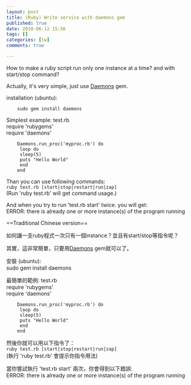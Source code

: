 ```yaml
---
layout: post
title: (Ruby) Write service with daemons gem
published: true
date: 2010-06-12 15:56
tags: []
categories: [tw]
comments: true

---
```



How to make a ruby script run only one instance at a time? and with start/stop command?  
  
Actually, it's very simple, just use [Daemons][1] gem.  
  
installation (ubuntu):  

		sudo gem install daemons  
		  
Simplest example: test.rb  
		require 'rubygems'  
		require 'daemons'  
		  
		Daemons.run_proc('myproc.rb') do  
		 loop do  
		 sleep(5)  
		 puts "Hello World"  
		 end  
		end  
		  
Than you can use following commands:  
``ruby test.rb [start|stop|restart|run|zap]``  
(Run 'ruby test.rb' will get command usage.)  
  
And when you try to run 'test.rb start' twice. you will get:  
		ERROR: there is already one or more instance(s) of the program running  
		  
  
  
==Traditional Chinese version==  
  
  
如何讓一支ruby程式一次只有一個instance？並且有start/stop等指令呢？  
  
其實，這非常簡單，只要用[Daemons][1] gem就可以了。  
  
安裝 (ubuntu):  
		sudo gem install daemons  
		  
最簡單的範例: test.rb  
		require 'rubygems'  
		require 'daemons'  
		  
		Daemons.run_proc('myproc.rb') do  
		 loop do  
		 sleep(5)  
		 puts "Hello World"  
		 end  
		end  
		  
然後你就可以用以下指令了：  
``ruby test.rb [start|stop|restart|run|zap]``  
(執行 'ruby test.rb' 會提示你指令用法)  
  
當你嘗試執行 'test.rb start' 兩次，你會得到以下錯誤:  
		ERROR: there is already one or more instance(s) of the program running  
		

[1]: http://daemons.rubyforge.org/
